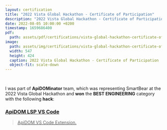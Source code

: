 ```yaml
---
layout: certification
title: "2022 Vista Global Hackathon - Certificate of Participation"
description: "2022 Vista Global Hackathon - Certificate of Participation"
date: 2022-08-05 10:00:00 +0200
timestamp: 1659686400
pdf:
  path: assets/pdf/certifications/vista-global-hackathon-certificate-of-participation.pdf
image:
  path: assets/img/certifications/vista-global-hackathon-certificate-of-participation.webp
  width: 547
  height: 424
  caption: 2022 Vista Global Hackathon - Certificate of Participation
  object-fit: scale-down
---
```


<br /> 

<p class="lead text-center">
  I was part of <strong>ApiDOMinator</strong> team, which was representing SmartBear
  at the 2022 Vista Global Hackathon and <strong>won</strong> the <strong>BEST ENGINEERING</strong> category with 
  the following <strong>hack</strong>:
</p>

<div class="list-group">
  <a href="https://github.com/swagger-api/apidom-lsp-vscode" class="list-group-item list-group-item-action">
    <div class="d-flex w-100 justify-content-between">
      <h3 class="h5 mb-1"><i class="fa-brands fa-github"></i> ApiDOM LSP VS Code</h3>
    </div>
    <blockquote class="blockquote fs-6 mb-1">
      ApiDOM VS Code Extension.
    </blockquote>
    <script type="application/ld+json">
      {
        "@context": "https://schema.org",
        "@type": "SoftwareSourceCode",
        "author": { "@id": "{{ site.url }}" },
        "name": "ApiDOM LSP VS Code",
        "abstract": "ApiDOM VS Code Extension",
        "codeRepository": "https://github.com/swagger-api/apidom-lsp-vscode"
      }
    </script>
  </a>
</div>